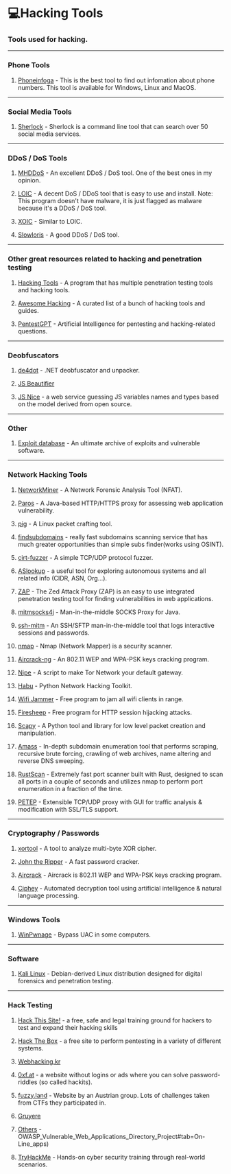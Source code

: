 # 💻Hacking Tools
### Tools used for hacking.

***

### Phone Tools

1. [Phoneinfoga](https://sundowndev.github.io/phoneinfoga) - This is the best tool to find out infomation about phone numbers. This tool is available for Windows, Linux and MacOS.

***

### Social Media Tools

1. [Sherlock](https://github.com/sherlock-project/sherlock) - Sherlock is a command line tool that can search over 50 social media services.

***

### DDoS / DoS Tools

1. [MHDDoS](https://github.com/MatrixTM/MHDDoS) - An excellent DDoS / DoS tool. One of the best ones in my opinion.

2. [LOIC](https://sourceforge.net/projects/loic/) - A decent DoS / DDoS tool that is easy to use and install. Note: This program doesn't have malware, it is just flagged as malware because it's a DDoS / DoS tool.

3. [XOIC](https://appnee.com/xoic/) - Similar to LOIC.

4. [Slowloris](https://github.com/gkbrk/slowloris) - A good DDoS / DoS tool.

***

### Other great resources related to hacking and penetration testing

1. [Hacking Tools](https://github.com/Z4nzu/hackingtool) - A program that has multiple penetration testing tools and hacking tools.

2. [Awesome Hacking](https://github.com/carpedm20/awesome-hacking) -  A curated list of a bunch of hacking tools and guides.

3. [PentestGPT](https://pentestgpt.ai/login) - Artificial Intelligence for pentesting and hacking-related questions.

***

### Deobfuscators

1. [de4dot](https://github.com/0xd4d/de4dot) - .NET deobfuscator and unpacker.

2. [JS Beautifier](https://github.com/beautify-web/js-beautify)

3. [JS Nice](http://jsnice.org/) - a web service guessing JS variables names and types based on the model derived from open source.

***

### Other

1. [Exploit database](https://www.exploit-db.com/) - An ultimate archive of exploits and vulnerable software.

***

### Network Hacking Tools 


 1. [NetworkMiner](http://www.netresec.com/?page=NetworkMiner) - A Network Forensic Analysis Tool (NFAT).

 2. [Paros](http://sourceforge.net/projects/paros/) - A Java-based HTTP/HTTPS proxy for assessing web application vulnerability.

 3. [pig](https://github.com/rafael-santiago/pig) - A Linux packet crafting tool.

 4. [findsubdomains](https://findsubdomains.com) - really fast subdomains scanning service that has much greater opportunities than simple subs finder(works using OSINT).

 5. [cirt-fuzzer](http://www.cirt.dk/) - A simple TCP/UDP protocol fuzzer.

 6. [ASlookup](https://aslookup.com/) - a useful tool for exploring autonomous systems and all related info (CIDR, ASN, Org...).

 7. [ZAP](https://www.owasp.org/index.php/OWASP_Zed_Attack_Proxy_Project) - The Zed Attack Proxy (ZAP) is an easy to use integrated penetration testing tool for finding vulnerabilities in web applications.

 8. [mitmsocks4j](https://github.com/Akdeniz/mitmsocks4j) - Man-in-the-middle SOCKS Proxy for Java.

 9. [ssh-mitm](https://github.com/jtesta/ssh-mitm) - An SSH/SFTP man-in-the-middle tool that logs interactive sessions and passwords.

 10. [nmap](https://nmap.org/) - Nmap (Network Mapper) is a security scanner.

 11. [Aircrack-ng](http://www.aircrack-ng.org/) - An 802.11 WEP and WPA-PSK keys cracking program.

 12. [Nipe](https://github.com/GouveaHeitor/nipe) - A script to make Tor Network your default gateway.

13. [Habu](https://github.com/portantier/habu) - Python Network Hacking Toolkit.

14. [Wifi Jammer](https://n0where.net/wifijammer/) - Free program to jam all wifi clients in range.

15. [Firesheep](https://codebutler.github.io/firesheep/) - Free program for HTTP session hijacking attacks.

16. [Scapy](https://github.com/secdev/awesome-scapy) - A Python tool and library for low level packet creation and manipulation.

17. [Amass](https://github.com/OWASP/Amass) - In-depth subdomain enumeration tool that performs scraping, recursive brute forcing, crawling of web archives, name altering and reverse DNS sweeping.

18. [RustScan](https://github.com/rustscan/rustscan) - Extremely fast port scanner built with Rust, designed to scan all ports in a couple of seconds and utilizes nmap to perform port enumeration in a fraction of the time.

19. [PETEP](https://github.com/Warxim/petep) - Extensible TCP/UDP proxy with GUI for traffic analysis & modification with SSL/TLS support.

***

### Cryptography / Passwords

1. [xortool](https://github.com/hellman/xortool) - A tool to analyze multi-byte XOR cipher.

2. [John the Ripper](http://www.openwall.com/john/) - A fast password cracker.

3. [Aircrack](http://www.aircrack-ng.org/) - Aircrack is 802.11 WEP and WPA-PSK keys cracking program.

4. [Ciphey](https://github.com/ciphey/ciphey) - Automated decryption tool using artificial intelligence & natural language processing.

***

### Windows Tools

1. [WinPwnage](https://github.com/rootm0s/WinPwnage) - Bypass UAC in some computers.

***

### Software

1. [Kali Linux](https://www.kali.org/) - Debian-derived Linux distribution designed for digital forensics and penetration testing.

***

### Hack Testing
 
 1. [Hack This Site!](https://www.hackthissite.org/) - a free, safe and legal training ground for hackers to test and expand their hacking skills

2. [Hack The Box](https://www.hackthebox.eu) - a free site to perform pentesting in a variety of different systems.

3. [Webhacking.kr](http://webhacking.kr/)

4. [0xf.at](https://0xf.at/) - a website without logins or ads where you can solve password-riddles (so called hackits).

5. [fuzzy.land](https://fuzzy.land/) - Website by an Austrian group. Lots of challenges taken from CTFs they participated in.

6. [Gruyere](https://google-gruyere.appspot.com/)

7. [Others](https://www.owasp.org/index.php) - OWASP_Vulnerable_Web_Applications_Directory_Project#tab=On-Line_apps)

8. [TryHackMe](https://tryhackme.com/) - Hands-on cyber security training through real-world scenarios.
